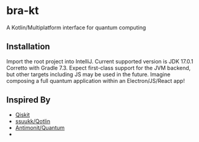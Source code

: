# bra-kt

A Kotlin/Multiplatform interface for quantum computing

## Installation

Import the root project into IntelliJ. Current supported version is JDK 17.0.1 Corretto with Gradle 7.3. Expect
first-class support for the JVM backend, but other targets including JS may be used in the future. Imagine composing a
full quantum application within an Electron/JS/React app!

## Inspired By

- [Qiskit](https://github.com/Qiskit)
- [ssuukk/Qotlin](https://github.com/ssuukk/Qotlin)
- [Antimonit/Quantum](https://github.com/Antimonit/Quantum)
- 